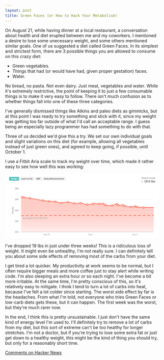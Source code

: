 ```yaml
---
layout: post
title: Green Faces (or How to Hack Your Metabolism)
---
```


On August 21, while having dinner at a local restaurant, a conversation about health and diet erupted between me and my coworkers. I mentioned a desire to lose some unecessary weight, and some others mentioned similar goals. One of us suggested a diet called Green Faces. In its simplest and strictest form, there are 3 possible things you are allowed to consume on this crazy diet:

 * Green vegetables.
 * Things that had (or would have had, given proper gestation) faces.
 * Water.

No bread, no pasta. Not even dairy. Just meat, vegetables and water. While it's extremely restrictive, the point of keeping it to just a few consumable things is to make it very easy to follow. There isn't much confusion as to whether things fall into one of these three categories. 
 
I've generally dismissed things like Atkins and paleo diets as gimmicks, but at this point I was ready to try something and stick with it, since my weight was getting too far outside of what I'd call an acceptable range. I guess being an especially lazy programmer has had something to do with that. 

Three of us decided we'd give this a try. We set our own individual goals and slight variations on this diet (for example, allowing all vegetables instead of just green ones), and agreed to keep going, if possible, until October 1. 

I use a Fitbit Aria scale to track my weight over time, which made it rather easy to see how well this was working:

![19 lbs since Aug 22](/images/fatloss.png)

I've dropped 19 lbs in just under three weeks! This is a ridiculous loss of weight. It might even be unhealthy, I'm not really sure. I can definitely tell you about some side effects of removing most of the carbs from your diet.

I get tired a lot quicker. My productivity at work seems to be normal, but I often require bigger meals and more coffee just to stay alert while writing code. I'm also sleeping an extra hour or so each night. I've become a bit more irritable. At the same time, I'm pretty conscious of this, so it's relatively easy to mitigate. I think I tend to turn a lot of carbs into heat, because I've felt a lot colder since starting. The worst side effect by far is the headaches. From what I'm told, not everyone who tries Green Faces or low-carb diets gets these, but it can happen. The first week was the worst, but they're much rarer now.

In the end, I think this is pretty unsustainable. I just don't have the same kind of energy level I'm used to. I'll definitely try to remove a lot of carbs from my diet, but this sort of extreme can't be too healthy for longer stretches. I'm not a doctor, but if you're trying to lose some extra fat or just get down to a healthy weight, this might be the kind of thing you should try, but only for a reasonably short time.

[Comments on Hacker News](http://news.ycombinator.com/item?id=4506022)
